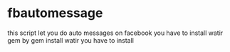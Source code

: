 # fbautomessage
this script let you do auto messages on facebook
you have to install watir gem by gem install watir 
you have to install 

